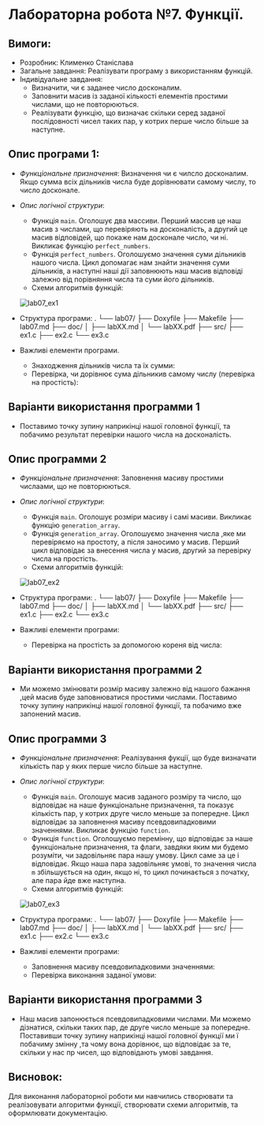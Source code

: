 ﻿# Лабораторна робота №7. Функції.
## Вимоги:
-   Розробник: Клименко Станіслава
-   Загальне завдання: Реалізувати програму з використанням функцій.
- Індивідуальне завдання:
    * Визначити, чи є заданее число досконалим.
    * Заповнити масив із заданої кількості елементів простими числами, що не повторюються.
    * Реалізувати функцію, що визначає скільки серед заданої послідовності чисел таких пар, у котрих перше число більше за наступне.
 ## Опис програми 1:
 - *Функціональне призначення*:  Визначення чи є чилсло досконалим. Якщо сумма всіх дільників числа буде дорівнювати самому числу, то число досконале.
 - *Опис логічної структури*:
    *  Функція ``main``.  Оголошує два массиви. Перший массив це наш масив з числами, що перевіряють на досконалість, а другий це масив відповідей, що покаже нам досконале число, чи ні. Викликає функцію   ``perfect_numbers``.
    * Функція ``perfect_numbers``.  Оголошуємо значення суми дільників нашого числа. Цикл допомагає нам знайти значення суми дільників, а наступні наші дії заповнюють наш масив відповіді залежно від порівняння числа та суми його дільників.
    * Схеми алгоритмів функцій:

     ![lab07_ex1](lab07_ex1.png)

 - Структура програми:
      .
        └── lab07/
            ├── Doxyfile
            ├── Makefile
            ├── lab07.md
            ├── doc/
            │   ├── labXX.md
            │   └── labXX.pdf
            ├── src/
            		├── ex1.c
            		├── ex2.c
            		└── ex3.c
- Важливі елементи програми.
    *  Знаходження дільників числа та їх сумми:
    * Перевірка, чи дорівнює сума дільникив самому числу (перевірка на простість):
## Варіанти використання программи 1
- Поставимо точку зупину наприкінці нашої головної функції, та побачимо результат перевірки нашого числа на досконалість.
## Опис программи 2
 - *Функціональне призначення*: Заповнення масиву простими числаами, що не повторюються.
 - *Опис логічної структури*:
    *  Функція ``main``.  Оголошує розміри масиву і самі масиви. Викликає функцію   ``generation_array``.
    * Функція ``generation_array``.  Оголошуємо значення числа ,яке ми перевіряємо на простоту, а після заносимо у масив. Перший цикл відповідає за внесення числа у масив, другий за перевірку числа на простість.
    * Схеми алгоритмів функцій:

     ![lab07_ex2](lab07_ex2.png)

 - Структура програми:
      .
        └── lab07/
            ├── Doxyfile
            ├── Makefile
            ├── lab07.md
            ├── doc/
            │   ├── labXX.md
            │   └── labXX.pdf
            ├── src/
        		├── ex1.c
        		├── ex2.c
        		└── ex3.c
- Важливі елементи програми:
     * Перевірка на простість за допомогою кореня від числа:
## Варіанти використання программи 2
- Ми можемо змінювати розмір масиву залежно від нашого бажання ,цей масив буде заповнюватися простими числами. Поставимо точку зупину наприкінці нашої головної функції, та побачимо вже запонений масив.
## Опис программи 3
 - *Функціональне призначення*: Реалізування фукції, що буде визначати кількість пар у яких перше число більше за наступне.
 - *Опис логічної структури*:
    *  Функція ``main``.  Оголошує масив заданого розміру та число, що відповідає на наше функціональне призначення, та показує кількість пар, у котрих друге число меньше за попередне. Цикл відповідає за заповнення масиву псевдовипадковими значеннями. Викликає функцію   ``function``.
    * Функція ``function``.  Оголошуємо перемінну, що відповідає за наше функціональне призначення, та флаги, завдяки яким ми будемо розуміти, чи задовільняє пара нашу умову. Цикл саме за це і відповідає. Якщо наша пара задовільняє умові, то значення числа ``m`` збільшується на один, якщо ні, то цикл починається з початку, але пара йде вже наступна.
    * Схеми алгоритмів функцій:

     ![lab07_ex3](lab07_ex3.png)

 - Структура програми:
      .
        └── lab07/
            ├── Doxyfile
            ├── Makefile
            ├── lab07.md
            ├── doc/
            │   ├── labXX.md
            │   └── labXX.pdf
            ├── src/
        		├── ex1.c
        		├── ex2.c
        		└── ex3.c
- Важливі елементи програми:
     * Заповнення масиву псевдовипадковими значеннями:
     * Перевірка виконання заданої умови:
## Варіанти використання программи 3
- Наш масив запонюється псевдовипадковими числами. Ми можемо дізнатися, скільки таких пар, де друге число меньше за попередне. Поставивши точку зупину наприкінці нашої головної функції ми ї побачиму змінну ,та чому вона дорівнює, що відповідає за те, скільки у нас пр чисел, що відповідають умові завдання.
## Висновок:
Для виконання лабораторної роботи ми навчились створювати та реалізовувати алгоритми функції, створювати схеми алгоритмів, та оформлювати документацію.
